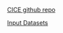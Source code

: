 [CICE github repo](https://github.com/CICE-Consortium/CICE)

[Input Datasets](https://github.com/CICE-Consortium/CICE/wiki/Testing-CICE)